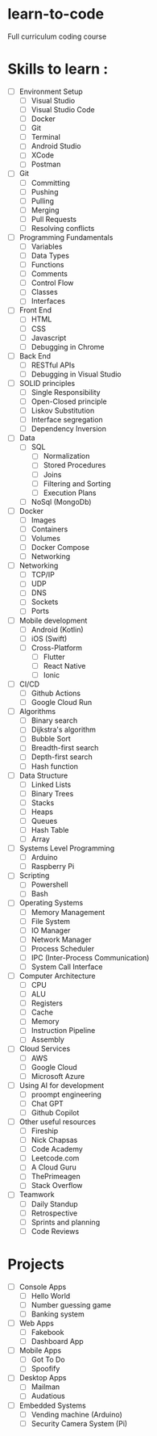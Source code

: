 # learn-to-code

Full curriculum coding course

# Skills to learn :

- [ ] Environment Setup
  - [ ] Visual Studio
  - [ ] Visual Studio Code
  - [ ] Docker
  - [ ] Git
  - [ ] Terminal
  - [ ] Android Studio
  - [ ] XCode
  - [ ] Postman
- [ ] Git
  - [ ] Committing
  - [ ] Pushing
  - [ ] Pulling
  - [ ] Merging
  - [ ] Pull Requests
  - [ ] Resolving conflicts
- [ ] Programming Fundamentals
  - [ ] Variables
  - [ ] Data Types
  - [ ] Functions
  - [ ] Comments
  - [ ] Control Flow
  - [ ] Classes
  - [ ] Interfaces
- [ ] Front End
  - [ ] HTML
  - [ ] CSS
  - [ ] Javascript
  - [ ] Debugging in Chrome
- [ ] Back End
  - [ ] RESTful APIs
  - [ ] Debugging in Visual Studio
- [ ] SOLID principles
  - [ ] Single Responsibility
  - [ ] Open-Closed principle
  - [ ] Liskov Substitution
  - [ ] Interface segregation
  - [ ] Dependency Inversion
- [ ] Data
  - [ ] SQL
    - [ ] Normalization
    - [ ] Stored Procedures
    - [ ] Joins
    - [ ] Filtering and Sorting
    - [ ] Execution Plans
  - [ ] NoSql (MongoDb)
- [ ] Docker
  - [ ] Images
  - [ ] Containers
  - [ ] Volumes
  - [ ] Docker Compose
  - [ ] Networking
- [ ] Networking
  - [ ] TCP/IP
  - [ ] UDP
  - [ ] DNS
  - [ ] Sockets
  - [ ] Ports
- [ ] Mobile development
  - [ ] Android (Kotlin)
  - [ ] iOS (Swift)
  - [ ] Cross-Platform
    - [ ] Flutter
    - [ ] React Native
    - [ ] Ionic
- [ ] CI/CD
  - [ ] Github Actions
  - [ ] Google Cloud Run
- [ ] Algorithms
  - [ ] Binary search
  - [ ] Dijkstra's algorithm
  - [ ] Bubble Sort
  - [ ] Breadth-first search
  - [ ] Depth-first search
  - [ ] Hash function
- [ ] Data Structure
  - [ ] Linked Lists
  - [ ] Binary Trees
  - [ ] Stacks
  - [ ] Heaps
  - [ ] Queues
  - [ ] Hash Table
  - [ ] Array
- [ ] Systems Level Programming
  - [ ] Arduino
  - [ ] Raspberry Pi
- [ ] Scripting
  - [ ] Powershell
  - [ ] Bash
- [ ] Operating Systems
  - [ ] Memory Management
  - [ ] File System
  - [ ] IO Manager
  - [ ] Network Manager
  - [ ] Process Scheduler
  - [ ] IPC (Inter-Process Communication)
  - [ ] System Call Interface
- [ ] Computer Architecture
  - [ ] CPU
  - [ ] ALU
  - [ ] Registers
  - [ ] Cache
  - [ ] Memory
  - [ ] Instruction Pipeline
  - [ ] Assembly
- [ ] Cloud Services
  - [ ] AWS
  - [ ] Google Cloud
  - [ ] Microsoft Azure
- [ ] Using AI for development
  - [ ] proompt engineering
  - [ ] Chat GPT
  - [ ] Github Copilot
- [ ] Other useful resources
  - [ ] Fireship
  - [ ] Nick Chapsas
  - [ ] Code Academy
  - [ ] Leetcode.com
  - [ ] A Cloud Guru
  - [ ] ThePrimeagen
  - [ ] Stack Overflow
- [ ] Teamwork
  - [ ] Daily Standup
  - [ ] Retrospective
  - [ ] Sprints and planning
  - [ ] Code Reviews

# Projects

- [ ] Console Apps
  - [ ] Hello World
  - [ ] Number guessing game
  - [ ] Banking system
- [ ] Web Apps
  - [ ] Fakebook
  - [ ] Dashboard App
- [ ] Mobile Apps
  - [ ] Got To Do
  - [ ] Spoofify
- [ ] Desktop Apps
  - [ ] Mailman
  - [ ] Audatious
- [ ] Embedded Systems
  - [ ] Vending machine (Arduino)
  - [ ] Security Camera System (Pi)
